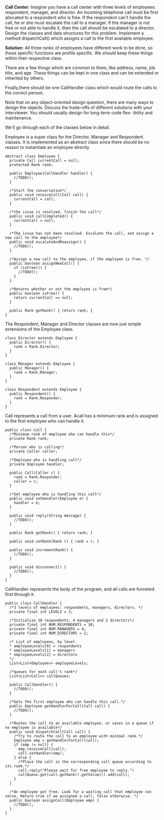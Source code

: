 
<b>Call Center</b>: Imagine you have a call center with three levels of employees: respondent, manager, and director. An incoming telephone call must be first allocated to a respondent who is free. If the respondent can't handle the call, he or she must escalate the call to a manager. If the manager is not free or not able to handle it, then the call should be escalated to a director. Design the classes and data structures for this problem. Implement a method dispatchCall() which assigns a call to the first available employee.

<b>Solution</b>: All three ranks of employees have different work to be done, so those specific functions are profile specific. We should keep these things within their respective class.

There are a few things which are common to them, like address, name, job title, and age. These things can be kept in one class and can be extended or inherited by others.

Finally,there should be one CallHandler class which would route the calls to the correct person.

Note that on any object-oriented design question, there are many ways to design the objects. Discuss the trade-offs of different solutions with your interviewer. You should usually design for long-term code flex- ibility and maintenance.

We'll go through each of the classes below in detail.

Employee is a super class for the Director, Manager and Respondent classes. It is implemented as an abstract class since there should be no reason to instantiate an employee directly

```
abstract class Employee {
  private Call currentCall = null;
  protected Rank rank;
  
  public Employee(CallHandler handler) {
    //TODO();
  }
  
  /*Start the conversation*/
  public void receiveCall(Call call) {
    currentCall = call;
  }
  
  /*the issue is resolved, finish the call*/
  public void callCompleted() {
    currentCall = null;
  }
  
  /*The issue has not been resolved. Escalate the call, and assign a new call to the employee*/
  public void escalateAndReassign() {
    //TODO();
  }
  
  /*Assign a new call to the employee, if the employee is free. */
  public boolean assignNewCall() {
    if (isFree()) {
      //TODO();
    }
  }
  
  /*Returns whether or not the employee is free*/
  public boolean isFree() {
    return currentCall == null;
  }
  
  public Rank getRank() { return rank; }
}
```

The Respondent, Manager and Director classes are now just simple extensions of the Employee class.

```
class Director extends Employee {
  public Director() {
    rank = Rank.Director;
  }
}

class Manager extends Employee {
  public Manager() {
    rank = Rank.Manager;
  }
}

class Respondent extends Employee {
  public Respondent() {
    rank = Rank.Responder;
  }
}
```
Call represents a call from a user. Acall has a minimum rank and is assigned to the first employee who can handle it.

```
public class Call {
  /*Minimum rank of employee who can handle this*/
  private Rank rank;
  
  /*Person who is calling*/
  private Caller caller;
  
  /*Employee who is handling call*/
  private Employee handler;
  
  public Call(Caller c) {
    rank = Rank.Responder;
    caller = c;
  }
  
  /*Set employee who is handling this call*/
  public void setHandler(Employee e) {
    handler = e;
  }
  
  public void reply(String message) {
    //TODO();
  }
  
  public Rank getRank() { return rank; }
  
  public void setRank(Rank r) { rank = r; }
  
  public void incrementRank() {
    //TODO();
  }
  
  public void disconnect() {
    //TODO();
  }
}
```


CallHandler represents the body of the program, and all calls are funneled first through it.

```
public class CallHandler {
  /*3 levels of employees: respondents, managers, directors. */
  private final int LEVELS = 3;
  
  /*Initialize 10 respondents, 4 managers and 2 directors*/
  private final int NUM_RESPONDENTS = 10;
  private final int NUM_MANAGERS = 4;
  private final int NUM_DIRECTORS = 2;
  
  /* List of employees, by level.
  * employeeLevels[0] = respondents
  * employeeLevels[1] = managers
  * employeeLevels[2] = directors
  */
  List<List<Employee>> employeeLevels;
  
  /*queues for each call's rank*/
  List<List<Call>> callQueues;
  
  public CallHandler() {
    //TODO();
  }
  
  /*Gets the first employee who can handle this call.*/
  public Employee getHandlerForCall(Call call) {
    //TODO();
  }
  
  /*Routes the call to an available employee, or saves in a queue if no employee is available*/
  public void dispatchCall(Call call) {
    /*Try to route the call to an employee with minimal rank.*/
    Employee emp = getHandlerForCall(call);
    if (emp != null) {
      emp.receiveCall(call);
      call.setHandler(emp);
    } else {
      /*Place the call in the corresponding call queue according to its rank.*/
      call.reply("Please wait for free employee to reply.")
      callQueue.get(call.getRank().getValue()).add(call);
    }
  }
  
  /*An employee got free. Look for a waiting call that employee can serve. Return true if we assigned a call, false otherwise. */
  public boolean assignCall(Employee emp) {
    //TODO();
  }
}
```
